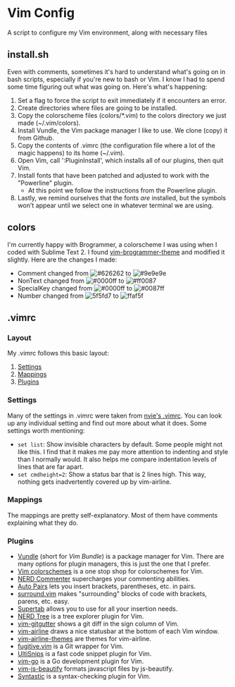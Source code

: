 # Vim Config
A script to configure my Vim environment, along with necessary files

## install.sh
Even with comments, sometimes it's hard to understand what's going on in bash
scripts, especially if you're new to bash or Vim. I know I had to spend some time figuring
out what was going on. Here's what's happening:

1. Set a flag to force the script to exit immediately if it encounters an error.
2. Create directories where files are going to be installed.
3. Copy the colorscheme files (colors/\*.vim) to the colors directory we just made (~/.vim/colors).
4. Install Vundle, the Vim package manager I like to use. We clone (copy) it from Github.
5. Copy the contents of .vimrc (the configuration file where a lot of the magic happens) to its home (~/.vim).
6. Open Vim, call ':PluginInstall', which installs all of our plugins, then quit Vim.
7. Install fonts that have been patched and adjusted to work with the "Powerline" plugin.
   + At this point we follow the instructions from the Powerline plugin.
8. Lastly, we remind ourselves that the fonts _are_ installed, but the symbols won't appear until
   we select one in whatever terminal we are using.

## colors
I'm currently happy with Brogrammer, a colorscheme I was using when I coded with Sublime
Text 2. I found [vim-brogrammer-theme] and modified it slightly. Here are the changes I made:
+ Comment changed from ![#626262][comment-original] to ![#9e9e9e][comment-new]
+ NonText changed from ![#0000ff][nontext-original] to ![#ff0087][nontext-new]
+ SpecialKey changed from ![#0000ff][specialkey-original] to ![#0087ff][specialkey-new]
+ Number changed from ![5f5fd7][number-original] to ![ffaf5f][number-new]

[vim-brogrammer-theme]: https://github.com/marciomazza/vim-brogrammer-theme
[comment-original]: https://placehold.it/15/626262/000000?text=+ "#626262"
[comment-new]: https://placehold.it/15/9e9e9e/000000?text=+ "#9e9e9e"
[nontext-original]: https://placehold.it/15/0000ff/000000?text=+ "#0000ff"
[nontext-new]: https://placehold.it/15/ff0087/000000?text=+ "#ff0087"
[specialkey-original]: https://placehold.it/15/0000ff/000000?text=+ "#0000ff"
[specialkey-new]: https://placehold.it/15/0087ff/000000?text=+ "#0087ff"
[number-original]: https://placehold.it/15/5f5fd7/?text=+ "#5f5fd7"
[number-new]: https://placehold.it/15/ffaf5f/?text=+ "#ffaf5f"

## .vimrc
### Layout
My .vimrc follows this basic layout:
1. [Settings](https://github.com/jkclark/Vim-Setup/blob/master/.vimrc#L8)
2. [Mappings](https://github.com/jkclark/Vim-Setup/blob/master/.vimrc#L102)
3. [Plugins](https://github.com/jkclark/Vim-Setup/blob/master/.vimrc#L136)

### Settings
Many of the settings in .vimrc were taken from [nvie's .vimrc](https://github.com/nvie/vimrc/blob/master/vimrc).
You can look up any individual setting and find out more about what it does. Some settings worth mentioning:
+ `set list`: Show invisible characters by default. Some people might not like this. I find that it makes me
pay more attention to indenting and style than I normally would. It also helps me compare indentation levels
of lines that are far apart.
+ `set cmdheight=2`: Show a status bar that is 2 lines high. This way, nothing gets inadvertently covered up
by vim-airline.

### Mappings
The mappings are pretty self-explanatory. Most of them have comments explaining what they do.

### Plugins
+ [Vundle][Vundle] (short for _Vim Bundle_) is a package manager for Vim. There are many options for plugin managers, this is
just the one that I prefer.
+ [Vim colorschemes][Vim colorschemes] is a one stop shop for colorschemes for Vim.
+ [NERD Commenter][NERD Commenter] supercharges your commenting abilities.
+ [Auto Pairs][Auto Pairs] lets you insert brackets, parentheses, etc. in pairs.
+ [surround.vim][Surround.vim] makes "surrounding" blocks of code with brackets, parens, etc. easy.
+ [Supertab][Supertab] allows you to use <Tab> for all your insertion needs.
+ [NERD Tree][NERD Tree] is a tree explorer plugin for Vim.
+ [vim-gitgutter][vim-gitgutter] shows a git diff in the sign column of Vim.
+ [vim-airline][vim-airline] draws a nice statusbar at the bottom of each Vim window.
+ [vim-airline-themes][vim-airline-themes] are themes for vim-airline.
+ [fugitive.vim][fugitive.vim] is a Git wrapper for Vim.
+ [UltiSnips][UltiSnips] is a fast code snippet plugin for Vim.
+ [vim-go][vim-go] is a Go development plugin for Vim.
+ [vim-js-beautify][vim-js-beautify] formats javascript files by js-beautify.
+ [Syntastic][Syntastic] is a syntax-checking plugin for Vim.

[Vundle]: https://github.com/VundleVim/Vundle.vim
[Vim colorschemes]: https://github.com/flazz/vim-colorschemes
[NERD Commenter]: https://github.com/scrooloose/nerdcommenter
[Auto Pairs]: https://github.com/jiangmiao/auto-pairs
[surround.vim]: https://github.com/tpope/vim-surround
[Supertab]: https://github.com/ervandew/supertab
[NERD Tree]: https://github.com/scrooloose/nerdtree
[vim-gitgutter]: https://github.com/airblade/vim-gitgutter
[vim-airline]: https://github.com/vim-airline/vim-airline
[vim-airline-themes]: https://github.com/vim-airline/vim-airline-themes
[fugitive.vim]: https://github.com/tpope/vim-fugitive
[UltiSnips]: https://github.com/SirVer/ultisnips
[vim-go]: https://github.com/fatih/vim-go
[vim-js-beautify]: https://github.com/maksimr/vim-jsbeautify
[Syntastic]: https://github.com/vim-syntastic/syntastic
